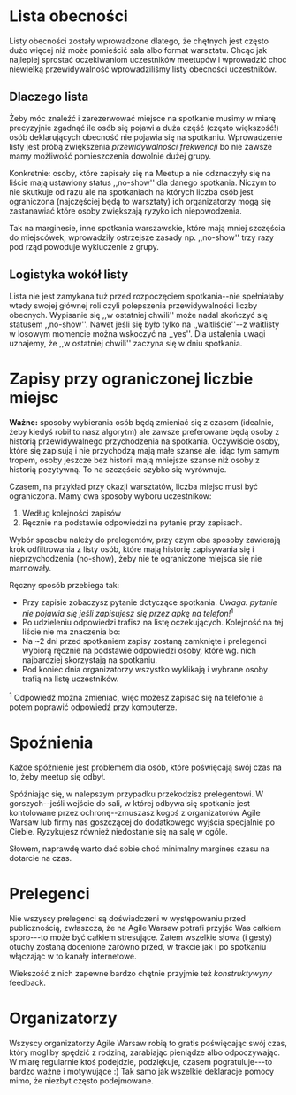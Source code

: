 # Lista obecności

Listy obecności zostały wprowadzone dlatego, że chętnych jest często dużo więcej niż może pomieścić sala albo format warsztatu. Chcąc jak najlepiej sprostać oczekiwaniom uczestników meetupów i wprowadzić choć niewielką przewidywalność wprowadziliśmy listy obecności uczestników.


## Dlaczego lista

Żeby móc znaleźć i zarezerwować miejsce na spotkanie musimy w miarę precyzyjnie zgadnąć ile osób się pojawi a duża część (często większość!) osób deklarujących obecność nie pojawia się na spotkaniu. Wprowadzenie listy jest próbą zwiększenia _przewidywalności frekwencji_ bo nie zawsze mamy możliwość pomieszczenia dowolnie dużej grupy.

Konkretnie: osoby, które zapisały się na Meetup a nie odznaczyły się na liście mają ustawiony status ,,no-show'' dla danego spotkania. Niczym to nie skutkuje od razu ale na spotkaniach na których liczba osób jest ograniczona (najczęściej będą to warsztaty) ich organizatorzy mogą się zastanawiać które osoby zwiększają ryzyko ich niepowodzenia.

Tak na marginesie, inne spotkania warszawskie, które mają mniej szczęścia do miejscówek, wprowadziły ostrzejsze zasady np. ,,no-show'' trzy razy pod rząd powoduje wykluczenie z grupy.

## Logistyka wokół listy

Lista nie jest zamykana tuż przed rozpoczęciem spotkania--nie spełniałaby wtedy swojej głównej roli czyli polepszenia przewidywalności liczby obecnych. Wypisanie się ,,w ostatniej chwili'' może nadal skończyć się statusem ,,no-show''. Nawet jeśli się było tylko na ,,waitliście''--z waitlisty w losowym momencie można wskoczyć na ,,yes''. Dla ustalenia uwagi uznajemy, że ,,w ostatniej chwili'' zaczyna się w dniu spotkania.

# Zapisy przy ograniczonej liczbie miejsc

**Ważne:** sposoby wybierania osób będą zmieniać się z czasem (idealnie, żeby kiedyś robił to nasz algorytm) ale zawsze preferowane będą osoby z historią przewidywalnego przychodzenia na spotkania. Oczywiście osoby, które się zapisują i nie przychodzą mają małe szanse ale, idąc tym samym tropem, osoby jeszcze bez historii mają mniejsze szanse niż osoby z historią pozytywną. To na szczęście szybko się wyrównuje.

Czasem, na przykład przy okazji warsztatów, liczba miejsc musi być ograniczona. Mamy dwa sposoby wyboru uczestników: 

1. Według kolejności zapisów 
2. Ręcznie na podstawie odpowiedzi na pytanie przy zapisach. 

Wybór sposobu należy do prelegentów, przy czym oba sposoby zawierają krok odfiltrowania z listy osób, które mają historię zapisywania się i nieprzychodzenia (no-show), żeby nie te ograniczone miejsca się nie marnowały.
   
Ręczny sposób przebiega tak:

  - Przy zapisie zobaczysz pytanie dotyczące spotkania. *Uwaga: pytanie nie pojawia się jeśli zapisujesz się przez apkę na telefon!*<sup>1</sup>
  - Po udzieleniu odpowiedzi trafisz na listę oczekujących. Kolejność na tej liście nie ma znaczenia bo:
  - Na ~2 dni przed spotkaniem zapisy zostaną zamknięte i prelegenci wybiorą ręcznie na podstawie odpowiedzi osoby, które wg. nich najbardziej skorzystają na spotkaniu.
  - Pod koniec dnia organizatorzy wszystko wyklikają i wybrane osoby trafią na listę uczestników.

<sup>1</sup> Odpowiedź można zmieniać, więc możesz zapisać się na telefonie a potem poprawić odpowiedź przy komputerze.

# Spoźnienia

Każde spóźnienie jest problemem dla osób, które poświęcają swój czas na to, żeby meetup się odbył.

Spóźniając się, w nalepszym przypadku przekodzisz prelegentowi. W gorszych--jeśli wejście do sali, w której odbywa się spotkanie jest kontolowane przez ochronę--zmuszasz kogoś z organizatorów Agile Warsaw lub firmy nas goszczącej do dodatkowego wyjścia specjalnie po Ciebie. Ryzykujesz również niedostanie się na salę w ogóle.

Słowem, naprawdę warto dać sobie choć minimalny margines czasu na dotarcie na czas.

# Prelegenci

Nie wszyscy prelegenci są doświadczeni w występowaniu przed publicznością, zwłaszcza, że na Agile Warsaw potrafi przyjść Was całkiem sporo---to może być całkiem stresujące. Zatem wszelkie słowa (i gesty) otuchy zostaną docenione zarówno przed, w trakcie jak i po spotkaniu włączając w to kanały internetowe.

Wiekszość z nich zapewne bardzo chętnie przyjmie też _konstruktywyny_ feedback.

# Organizatorzy

Wszyscy organizatorzy Agile Warsaw robią to gratis poświęcając swój czas, który mogliby spędzić z rodziną, zarabiając pieniądze albo odpoczywając. W miarę regularnie ktoś podejdzie, podziękuje, czasem pogratuluje---to bardzo ważne i motywujące :) Tak samo jak wszelkie deklaracje pomocy mimo, że niezbyt często podejmowane.
